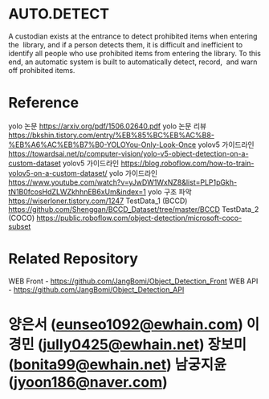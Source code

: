 # AUTO.DETECT
A custodian exists at the entrance to detect prohibited items when entering the  library, and if a person detects them, it is difficult and inefficient to identify all people who use prohibited items from entering the library. To this end, an automatic system is built to automatically detect, record,  and warn off prohibited items.


# Reference
yolo 논문 https://arxiv.org/pdf/1506.02640.pdf
yolo 논문 리뷰 https://bkshin.tistory.com/entry/%EB%85%BC%EB%AC%B8-%EB%A6%AC%EB%B7%B0-YOLOYou-Only-Look-Once
yolov5 가이드라인 https://towardsai.net/p/computer-vision/yolo-v5-object-detection-on-a-custom-dataset
yolov5 가이드라인 https://blog.roboflow.com/how-to-train-yolov5-on-a-custom-dataset/
yolo 가이드라인 https://www.youtube.com/watch?v=yJwDW1WxNZ8&list=PLP1pGkh-tN1B0fcosHdZLWZkhhnEB6xUm&index=1
yolo 구조 파악 https://wiserloner.tistory.com/1247
TestData_1 (BCCD) https://github.com/Shenggan/BCCD_Dataset/tree/master/BCCD
TestData_2 (COCO) https://public.roboflow.com/object-detection/microsoft-coco-subset

# Related Repository
WEB Front - https://github.com/JangBomi/Object_Detection_Front
WEB API - https://github.com/JangBomi/Object_Detection_API

# 양은서 (eunseo1092@ewhain.com) 이경민 (jully0425@ewhain.net) 장보미 (bonita99@ewhain.net) 남궁지윤 (jyoon186@naver.com)
